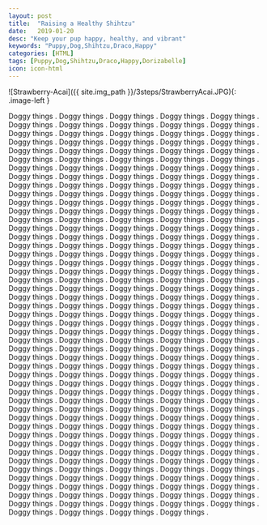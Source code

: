 ```yaml
---
layout: post
title:  "Raising a Healthy Shihtzu"
date:   2019-01-20
desc: "Keep your pup happy, healthy, and vibrant"
keywords: "Puppy,Dog,Shihtzu,Draco,Happy"
categories: [HTML]
tags: [Puppy,Dog,Shihtzu,Draco,Happy,Dorizabelle]
icon: icon-html
---
```


 <style type="text/css">
	.image-left {
		display: block;
		margin-left: auto;
		margin-right: 20px;
		float: left;
		width: 20%;
	}
</style>

![Strawberry-Acai]({{ site.img_path }}/3steps/StrawberryAcai.JPG){: .image-left  }
 
Doggy things . Doggy things . Doggy things . Doggy things . Doggy things . Doggy things . Doggy things . Doggy things . Doggy things . Doggy things . Doggy things . Doggy things . Doggy things . Doggy things . Doggy things . Doggy things . Doggy things . Doggy things . Doggy things . Doggy things . Doggy things . Doggy things . Doggy things . Doggy things . Doggy things . Doggy things . Doggy things . Doggy things . Doggy things . Doggy things . Doggy things . Doggy things . Doggy things . Doggy things . Doggy things . Doggy things . Doggy things . Doggy things . Doggy things . Doggy things . Doggy things . Doggy things . Doggy things . Doggy things . Doggy things . Doggy things . Doggy things . Doggy things . Doggy things . Doggy things . Doggy things . Doggy things . Doggy things . Doggy things . Doggy things . Doggy things . Doggy things . Doggy things . Doggy things . Doggy things . Doggy things . Doggy things . Doggy things . Doggy things . Doggy things . Doggy things . Doggy things . Doggy things . Doggy things . Doggy things . Doggy things . Doggy things . Doggy things . Doggy things . Doggy things . Doggy things . Doggy things . Doggy things . 
Doggy things . Doggy things . Doggy things . Doggy things . Doggy things . Doggy things . Doggy things . Doggy things . Doggy things . Doggy things . Doggy things . Doggy things . Doggy things . Doggy things . Doggy things . Doggy things . Doggy things . Doggy things . Doggy things . Doggy things . Doggy things . Doggy things . Doggy things . Doggy things . Doggy things . Doggy things . Doggy things . Doggy things . Doggy things . Doggy things . Doggy things . Doggy things . Doggy things . Doggy things . Doggy things . Doggy things . Doggy things . Doggy things . Doggy things . Doggy things . Doggy things . Doggy things . Doggy things . Doggy things . Doggy things . Doggy things . Doggy things . Doggy things . Doggy things . Doggy things . Doggy things . Doggy things . Doggy things . Doggy things . Doggy things . Doggy things . Doggy things . Doggy things . Doggy things . Doggy things . Doggy things . Doggy things . Doggy things . Doggy things . Doggy things . Doggy things . Doggy things . Doggy things . Doggy things . Doggy things . Doggy things . Doggy things . Doggy things . Doggy things . Doggy things . Doggy things . Doggy things . Doggy things . 
Doggy things . Doggy things . Doggy things . Doggy things . Doggy things . Doggy things . Doggy things . Doggy things . Doggy things . Doggy things . Doggy things . Doggy things . Doggy things . Doggy things . Doggy things . Doggy things . Doggy things . Doggy things . Doggy things . Doggy things . Doggy things . Doggy things . Doggy things . Doggy things . Doggy things . Doggy things . Doggy things . Doggy things . Doggy things . Doggy things . Doggy things . Doggy things . Doggy things . Doggy things . Doggy things . Doggy things . Doggy things . Doggy things . Doggy things . Doggy things . Doggy things . Doggy things . Doggy things . Doggy things . Doggy things . Doggy things . Doggy things . Doggy things . Doggy things . Doggy things . Doggy things . Doggy things . Doggy things . Doggy things . Doggy things . Doggy things . Doggy things . Doggy things . Doggy things . Doggy things . Doggy things . Doggy things . Doggy things . Doggy things . Doggy things . Doggy things . Doggy things . Doggy things . Doggy things . Doggy things . Doggy things . Doggy things . Doggy things . Doggy things . Doggy things . Doggy things . Doggy things . Doggy things . 

 <!-- ![Strawberry-Acai]({{ site.img_path }}/3steps/StrawberryAcai.JPG){:style=": left;margin-left: 7px;margin-top: 7px;" class="img-responsive" width="20%" } -->
 























